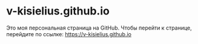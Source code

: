 # v-kisielius.github.io

Это моя персональная страница на GitHub. Чтобы перейти к странице, перейдите по ссылке: https://v-kisielius.github.io
